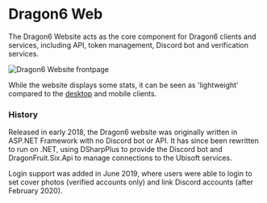 # Dragon6 Web
The Dragon6 Website acts as the core component for Dragon6 clients and services, including API, token management, Discord bot and verification services.

![](./web/dragon6-web.png "Dragon6 Website frontpage")

<!-- TODO add mobile link -->

While the website displays some stats, it can be seen as 'lightweight' compared to the [desktop](./desktop) and mobile clients.

### History
Released in early 2018, the Dragon6 website was originally written in ASP.NET Framework with no Discord bot or API. It has since been rewritten to run on .NET, using DSharpPlus to provide the Discord bot and DragonFruit.Six.Api to manage connections to the Ubisoft services.

Login support was added in June 2019, where users were able to login to set cover photos (verified accounts only) and link Discord accounts (after February 2020).